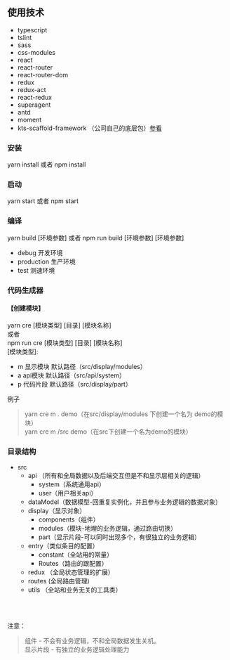 ## 使用技术
  * typescript
  * tslint
  * sass
  * css-modules
  * react
  * react-router
  * react-router-dom
  * redux
  * redux-act
  * react-redux
  * superagent
  * antd
  * moment
  * kts-scaffold-framework （公司自己的底层包）[参看](https://github.com/kingxunlian/kts-scaffold-framework)

### 安装
yarn install 或者 npm install

### 启动
yarn start 或者 npm start

### 编译
yarn build [环境参数] 或者 npm run build [环境参数]
[环境参数]
* debug 开发环境
* production 生产环境
* test 测速环境

### 代码生成器
#### 【创建模块】
yarn cre [模块类型] [目录] [模块名称] <br>
或者 <br>
npm run cre [模块类型] [目录] [模块名称] <br>
[模块类型]:
* m 显示模块  默认路径（src/display/modules）<br>
* a api模块  默认路径（src/api/system）<br>
* p 代码片段  默认路径（src/display/part）<br>

例子
>yarn cre m . demo（在src/display/modules 下创建一个名为 demo的模块）<br>
>yarn cre m /src demo（在src下创建一个名为demo的模块）

### 目录结构
* src
  * api （所有和全局数据以及后端交互但是不和显示层相关的逻辑）
    * system（系统通用api）
    * user（用户相关api）
  * dataModel（数据模型-回重复实例化，并且参与业务逻辑的数据对象）
  * display（显示对象）
    * components（组件）
    * modules（模块-地理的业务逻辑，通过路由切换）
    * part（显示片段-可以同时出现多个，有很独立的业务逻辑）
  * entry（类似条目的配置）
    * constant（全站用的常量）
    * Routes（路由的跟配置）
  * redux （全局状态管理的扩展）
  * routes (全局路由管理)
  * utils （全站和业务无关的工具类）

<br/><br/>

注意：
> 组件 - 不会有业务逻辑，不和全局数据发生关机。<br/>
> 显示片段 - 有独立的业务逻辑处理能力